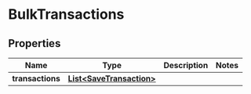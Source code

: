 

# BulkTransactions


## Properties

| Name | Type | Description | Notes |
|------------ | ------------- | ------------- | -------------|
|**transactions** | [**List&lt;SaveTransaction&gt;**](SaveTransaction.md) |  |  |



